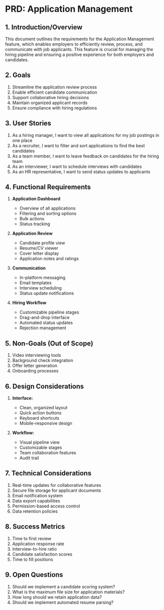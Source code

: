 # PRD: Application Management

## 1. Introduction/Overview
This document outlines the requirements for the Application Management feature, which enables employers to efficiently review, process, and communicate with job applicants. This feature is crucial for managing the hiring pipeline and ensuring a positive experience for both employers and candidates.

## 2. Goals
1. Streamline the application review process
2. Enable efficient candidate communication
3. Support collaborative hiring decisions
4. Maintain organized applicant records
5. Ensure compliance with hiring regulations

## 3. User Stories
1. As a hiring manager, I want to view all applications for my job postings in one place
2. As a recruiter, I want to filter and sort applications to find the best candidates
3. As a team member, I want to leave feedback on candidates for the hiring team
4. As an interviewer, I want to schedule interviews with candidates
5. As an HR representative, I want to send status updates to applicants

## 4. Functional Requirements
1. **Application Dashboard**
   - Overview of all applications
   - Filtering and sorting options
   - Bulk actions
   - Status tracking
   
2. **Application Review**
   - Candidate profile view
   - Resume/CV viewer
   - Cover letter display
   - Application notes and ratings
   
3. **Communication**
   - In-platform messaging
   - Email templates
   - Interview scheduling
   - Status update notifications
   
4. **Hiring Workflow**
   - Customizable pipeline stages
   - Drag-and-drop interface
   - Automated status updates
   - Rejection management

## 5. Non-Goals (Out of Scope)
1. Video interviewing tools
2. Background check integration
3. Offer letter generation
4. Onboarding processes

## 6. Design Considerations
1. **Interface:**
   - Clean, organized layout
   - Quick action buttons
   - Keyboard shortcuts
   - Mobile-responsive design
   
2. **Workflow:**
   - Visual pipeline view
   - Customizable stages
   - Team collaboration features
   - Audit trail

## 7. Technical Considerations
1. Real-time updates for collaborative features
2. Secure file storage for applicant documents
3. Email notification system
4. Data export capabilities
5. Permission-based access control
6. Data retention policies

## 8. Success Metrics
1. Time to first review
2. Application response rate
3. Interview-to-hire ratio
4. Candidate satisfaction scores
5. Time to fill positions

## 9. Open Questions
1. Should we implement a candidate scoring system?
2. What is the maximum file size for application materials?
3. How long should we retain application data?
4. Should we implement automated resume parsing?
